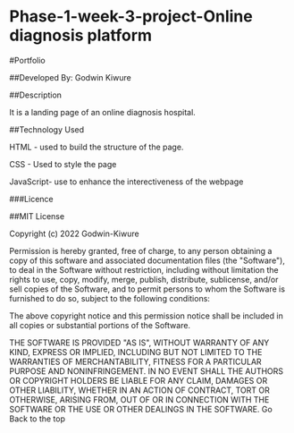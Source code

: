 # Phase-1-week-3-project-Online diagnosis platform  

#Portfolio

##Developed By:
Godwin Kiwure

##Description

It is a landing page of an online diagnosis hospital.

##Technology Used

HTML - used to build the structure of the page.


CSS - Used to style the page


JavaScript- use to enhance the interectiveness of the webpage

###Licence

##MIT License

Copyright (c) 2022 Godwin-Kiwure

Permission is hereby granted, free of charge, to any person obtaining a copy of this software and associated documentation files (the "Software"), to deal in the Software without restriction, including without limitation the rights to use, copy, modify, merge, publish, distribute, sublicense, and/or sell copies of the Software, and to permit persons to whom the Software is furnished to do so, subject to the following conditions:

The above copyright notice and this permission notice shall be included in all copies or substantial portions of the Software.

THE SOFTWARE IS PROVIDED "AS IS", WITHOUT WARRANTY OF ANY KIND, EXPRESS OR IMPLIED, INCLUDING BUT NOT LIMITED TO THE WARRANTIES OF MERCHANTABILITY, FITNESS FOR A PARTICULAR PURPOSE AND NONINFRINGEMENT. IN NO EVENT SHALL THE AUTHORS OR COPYRIGHT HOLDERS BE LIABLE FOR ANY CLAIM, DAMAGES OR OTHER LIABILITY, WHETHER IN AN ACTION OF CONTRACT, TORT OR OTHERWISE, ARISING FROM, OUT OF OR IN CONNECTION WITH THE SOFTWARE OR THE USE OR OTHER DEALINGS IN THE SOFTWARE. Go Back to the top

